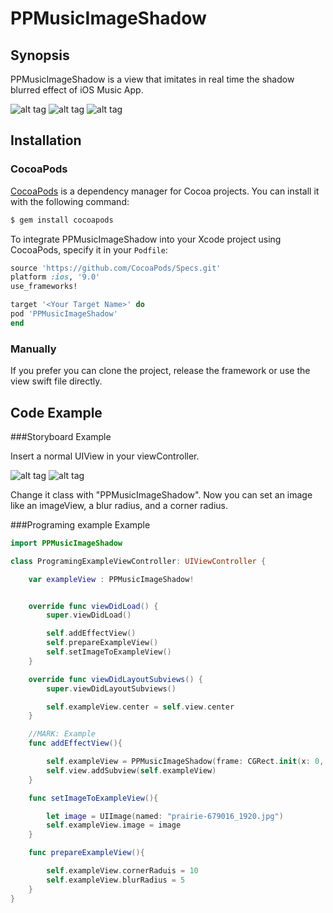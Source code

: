 # PPMusicImageShadow

## Synopsis

PPMusicImageShadow is a view that imitates in real time the shadow blurred effect of iOS Music App.

![alt tag](https://github.com/PierrePerrin/PPMusicImageShadow/blob/master/ExampleScreenShots/Simulator%20Screen%20Shot%206%20mars%202017%20à%2022.02.37.png)
![alt tag](https://github.com/PierrePerrin/PPMusicImageShadow/blob/master/ExampleScreenShots/Simulator%20Screen%20Shot%206%20mars%202017%20à%2022.04.20.png)
![alt tag](https://github.com/PierrePerrin/PPMusicImageShadow/blob/master/ExampleScreenShots/Simulator%20Screen%20Shot%206%20mars%202017%20à%2022.08.12.png)

## Installation

### CocoaPods

[CocoaPods](http://cocoapods.org) is a dependency manager for Cocoa projects. You can install it with the following command:

```bash
$ gem install cocoapods
```
To integrate PPMusicImageShadow into your Xcode project using CocoaPods, specify it in your `Podfile`:

```ruby
source 'https://github.com/CocoaPods/Specs.git'
platform :ios, '9.0'
use_frameworks!

target '<Your Target Name>' do
pod 'PPMusicImageShadow'
end
```

### Manually

If you prefer  you can clone the project, release the framework or use the view swift file directly.

## Code Example

###Storyboard Example

Insert a normal UIView in your viewController.

![alt tag](https://github.com/PierrePerrin/PPMusicImageShadow/blob/master/ExampleScreenShots/Storyboard%20screens/1.jpg)
![alt tag](https://github.com/PierrePerrin/PPMusicImageShadow/blob/master/ExampleScreenShots/Storyboard%20screens/2.jpg)

Change it class with "PPMusicImageShadow". Now you can set an image like an imageView, a blur radius, and a corner radius.

###Programing example Example

```swift
import PPMusicImageShadow

class ProgramingExampleViewController: UIViewController {

    var exampleView : PPMusicImageShadow!


    override func viewDidLoad() {
        super.viewDidLoad()

        self.addEffectView()
        self.prepareExampleView()
        self.setImageToExampleView()
    }

    override func viewDidLayoutSubviews() {
        super.viewDidLayoutSubviews()

        self.exampleView.center = self.view.center
    }

    //MARK: Example
    func addEffectView(){

        self.exampleView = PPMusicImageShadow(frame: CGRect.init(x: 0, y: 0, width: 300, height: 300))
        self.view.addSubview(self.exampleView)
    }

    func setImageToExampleView(){

        let image = UIImage(named: "prairie-679016_1920.jpg")
        self.exampleView.image = image
    }

    func prepareExampleView(){

        self.exampleView.cornerRaduis = 10
        self.exampleView.blurRadius = 5
    }
}
```
